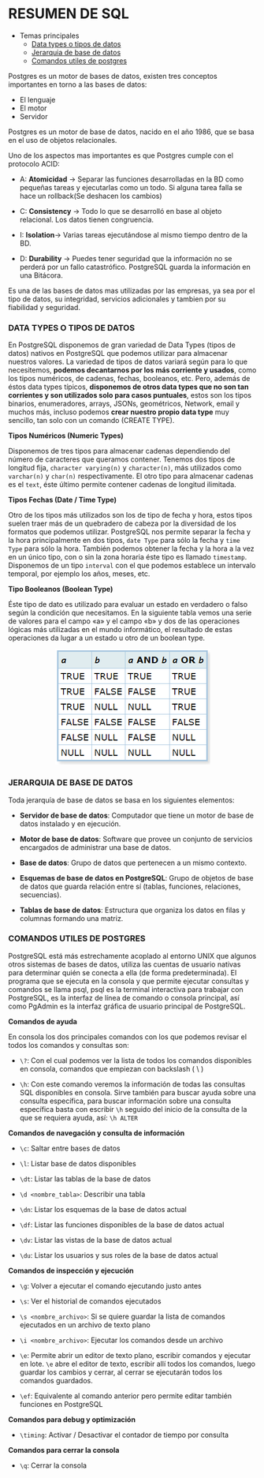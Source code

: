 # RESUMEN DE SQL

* Temas principales
  - [Data types o tipos de datos](#data-types-o-tipos-de-datos)
  - [Jerarquia de base de datos](#jerarquia-de-base-de-datos)
  - [Comandos utiles de postgres](#comandos-utiles-de-postgres)

Postgres es un motor de bases de datos, existen tres conceptos importantes en torno a las bases de datos:

* El lenguaje
* El motor
* Servidor

Postgres es un motor de base de datos, nacido en el año 1986, que se basa en el uso de objetos relacionales.

Uno de los aspectos mas importantes es que Postgres cumple con el protocolo ACID:

* A: **Atomicidad** -> Separar las funciones desarrolladas en la BD como pequeñas tareas y ejecutarlas como un todo. Si alguna tarea falla se hace un rollback(Se deshacen los cambios)

* C: **Consistency** -> Todo lo que se desarrolló en base al objeto relacional. Los datos tienen congruencia.

* I: **Isolation**-> Varias tareas ejecutándose al mismo tiempo dentro de la BD.

* D: **Durability** -> Puedes tener seguridad que la información no se perderá por un fallo catastrófico. PostgreSQL guarda la información en una Bitácora.

Es una de las bases de datos mas utilizadas por las empresas, ya sea por el tipo de datos, su integridad, servicios adicionales y tambien por su fiabilidad y seguridad.


### DATA TYPES O TIPOS DE DATOS

En PostgreSQL disponemos de gran variedad de Data Types (tipos de datos) nativos en PostgreSQL que podemos utilizar para almacenar nuestros valores. La variedad de tipos de datos variará según para lo que necesitemos, **podemos decantarnos por los más corriente y usados**, como los tipos numéricos, de cadenas, fechas, booleanos, etc. Pero, además de éstos data types típicos, **disponemos de otros data types que no son tan corrientes y son utilizados solo para casos puntuales**, estos son los tipos binarios, enumeradores, arrays, JSONs, geométricos, Network, email y muchos más, incluso podemos **crear nuestro propio data type** muy sencillo, tan solo con un comando (CREATE TYPE).

**Tipos Numéricos (Numeric Types)**

Disponemos de tres tipos para almacenar cadenas dependiendo del número de caracteres que queramos contener. Tenemos dos tipos de longitud fija, `character varying(n)` y `character(n)`, más utilizados como `varchar(n)` y `char(n)` respectivamente. El otro tipo para almacenar cadenas es el `text`, éste último permite contener cadenas de longitud ilimitada.

**Tipos Fechas (Date / Time Type)**

Otro de los tipos más utilizados son los de tipo de fecha y hora, estos tipos suelen traer más de un quebradero de cabeza por la diversidad de los formatos que podemos utilizar. PostgreSQL nos permite separar la fecha y la hora principalmente en dos tipos, `date Type` para sólo la fecha y `time Type` para sólo la hora. También podemos obtener la fecha y la hora a la vez en un único tipo, con o sin la zona horaria éste tipo es llamado `timestamp`. Disponemos de un tipo `interval` con el que podemos establece un intervalo temporal, por ejemplo los años, meses, etc.

**Tipo Booleanos (Boolean Type)**

Éste tipo de dato es utilizado para evaluar un estado en verdadero o falso según la condición que necesitamos. En la siguiente tabla vemos una serie de valores para el campo «a» y el campo «b» y dos de las operaciones lógicas más utilizadas en el mundo informático, el resultado de estas operaciones da lugar a un estado u otro de un boolean type.

<p align="center"><img src="./img/boolean.png" /></p>


### JERARQUIA DE BASE DE DATOS

Toda jerarquía de base de datos se basa en los siguientes elementos:

  - **Servidor de base de datos**: Computador que tiene un motor de base de datos instalado y en ejecución.

  - **Motor de base de datos**: Software que provee un conjunto de servicios encargados de administrar una base de datos.

  - **Base de datos**: Grupo de datos que pertenecen a un mismo contexto.

  - **Esquemas de base de datos en PostgreSQL**: Grupo de objetos de base de datos que guarda relación entre sí (tablas, funciones, relaciones, secuencias).

  - **Tablas de base de datos**: Estructura que organiza los datos en filas y columnas formando una matriz.

### COMANDOS UTILES DE POSTGRES

PostgreSQL está más estrechamente acoplado al entorno UNIX que algunos otros sistemas de bases de datos, utiliza las cuentas de usuario nativas para determinar quién se conecta a ella (de forma predeterminada). El programa que se ejecuta en la consola y que permite ejecutar consultas y comandos se llama psql, psql es la terminal interactiva para trabajar con PostgreSQL, es la interfaz de línea de comando o consola principal, así como PgAdmin es la interfaz gráfica de usuario principal de PostgreSQL.

**Comandos de ayuda**

En consola los dos principales comandos con los que podemos revisar el todos los comandos y consultas son:

  - `\?`: Con el cual podemos ver la lista de todos los comandos disponibles en consola, comandos que empiezan con backslash ( \ )

  - `\h`: Con este comando veremos la información de todas las consultas SQL disponibles en consola. Sirve también para buscar ayuda sobre una consulta específica, para buscar información sobre una consulta específica basta con escribir `\h` seguido del inicio de la consulta de la que se requiera ayuda, así: `\h ALTER`

**Comandos de navegación y consulta de información**

  - `\c`: Saltar entre bases de datos

  - `\l`: Listar base de datos disponibles

  - `\dt`: Listar las tablas de la base de datos

  - `\d <nombre_tabla>`: Describir una tabla

  - `\dn`: Listar los esquemas de la base de datos actual

  - `\df`: Listar las funciones disponibles de la base de datos actual

  - `\dv`: Listar las vistas de la base de datos actual

  - `\du`: Listar los usuarios y sus roles de la base de datos actual

**Comandos de inspección y ejecución**

  - `\g`: Volver a ejecutar el comando ejecutando justo antes

  - `\s`: Ver el historial de comandos ejecutados

  - `\s <nombre_archivo>`: Si se quiere guardar la lista de comandos ejecutados en un archivo de texto plano

  - `\i <nombre_archivo>`: Ejecutar los comandos desde un archivo

  - `\e`: Permite abrir un editor de texto plano, escribir comandos y ejecutar en lote. `\e` abre el editor de texto, escribir allí todos los comandos, luego guardar los cambios y cerrar, al cerrar se ejecutarán todos los comandos guardados.

  - `\ef`: Equivalente al comando anterior pero permite editar también funciones en PostgreSQL

**Comandos para debug y optimización**

  - `\timing`: Activar / Desactivar el contador de tiempo por consulta

**Comandos para cerrar la consola**

  - `\q`: Cerrar la consola
